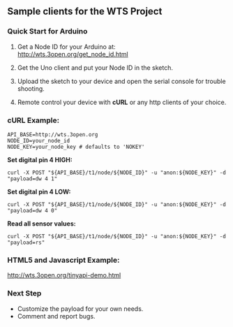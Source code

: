 ## Sample clients for the WTS Project ##

### Quick Start for Arduino ###

1. Get a Node ID for your Arduino at:
http://wts.3open.org/get_node_id.html

2. Get the Uno client and put your Node ID in the sketch.

3. Upload the sketch to your device and open the serial console for trouble shooting.

4. Remote control your device with **cURL** or any http clients of your choice.

### cURL Example:

```
API_BASE=http://wts.3open.org
NODE_ID=your_node_id
NODE_KEY=your_node_key # defaults to 'NOKEY'
```

__Set digital pin 4 HIGH:__

``` curl -X POST "${API_BASE}/t1/node/${NODE_ID}" -u "anon:${NODE_KEY}" -d "payload=dw 4 1" ```

__Set digital pin 4 LOW:__

``` curl -X POST "${API_BASE}/t1/node/${NODE_ID}" -u "anon:${NODE_KEY}" -d "payload=dw 4 0" ```

__Read all sensor values:__

``` curl -X POST "${API_BASE}/t1/node/${NODE_ID}" -u "anon:${NODE_KEY}" -d "payload=rs" ```


### HTML5 and Javascript Example:

<a href="http://wts.3open.org/tinyapi-demo.html" target="_blank">
    http://wts.3open.org/tinyapi-demo.html
</a>

### Next Step ###

* Customize the payload for your own needs.
* Comment and report bugs.
